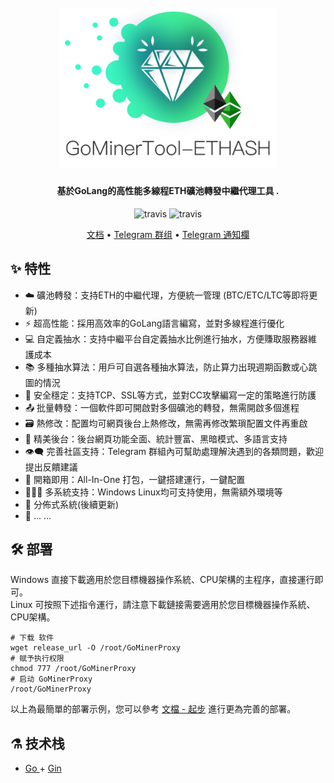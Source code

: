 <h1 align="center">
  <br>
  <img src="https://raw.githubusercontent.com/GoMinerProxy/GoMinerProxy/main/images/logo.png" width="350"/>
</h1>

<h4 align="center">基於GoLang的高性能多線程ETH礦池轉發中繼代理工具 .</h4>

<p align="center">
  <a>
    <img src="https://img.shields.io/badge/language-golang-green.svg" alt="travis">
  </a>
  <a>
    <img src="https://img.shields.io/badge/release-bate-orgin.svg" alt="travis">
  </a>
</p>

<p align="center">
  <a href="">文档</a> •
  <a href="https://t.me/+afVqEXnxtQAyNWNh">Telegram 群组</a> •
  <a href="">Telegram 通知欄</a>
</p>

## :sparkles: 特性

* :cloud: 礦池轉發：支持ETH的中繼代理，方便統一管理 (BTC/ETC/LTC等即将更新)
* :zap: 超高性能：採用高效率的GoLang語言編寫，並對多線程進行優化
* 💻 自定義抽水：支持中繼平台自定義抽水比例進行抽水，方便賺取服務器維護成本
* 📚 多種抽水算法：用戶可自選各種抽水算法，防止算力出現週期函數或心跳圖的情況
* 💾 安全穩定：支持TCP、SSL等方式，並對CC攻擊編寫一定的策略進行防護
* :outbox_tray: 批量轉發：一個軟件即可開啟對多個礦池的轉發，無需開啟多個進程
* :card_file_box: 熱修改：配置均可網頁後台上熱修改，無需再修改繁瑣配置文件再重啟
* :art: 精美後台：後台網頁功能全面、統計豐富、黑暗模式、多語言支持
* :eye_speech_bubble: 完善社區支持：Telegram 群組內可幫助處理解決遇到的各類問題，歡迎提出反饋建議
* :rocket: 開箱即用：All-In-One 打包，一鍵搭建運行，一鍵配置
* :family_woman_girl_boy: 多系統支持：Windows Linux均可支持使用，無需額外環境等
* :link: 分佈式系統(後續更新)
* 🌈 ... ...

## :hammer_and_wrench: 部署

Windows 直接下載適用於您目標機器操作系統、CPU架構的主程序，直接運行即可。
</br>
Linux 可按照下述指令運行，請注意下載鏈接需要適用於您目標機器操作系統、CPU架構。 
```shell
# 下载 软件
wget release_url -O /root/GoMinerProxy
# 赋予执行权限
chmod 777 /root/GoMinerProxy
# 启动 GoMinerProxy
/root/GoMinerProxy
```
以上為最簡單的部署示例，您可以參考 [文檔 - 起步](https://github.com/GoMinerProxy/GoMinerProxy) 進行更為完善的部署。 

## :alembic: 技术栈

* [Go ](https://golang.org/) + [Gin](https://github.com/gin-gonic/gin)
